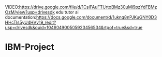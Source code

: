VIDEO:https://drive.google.com/file/d/1CsIFAuFTUrtoBMz30uMi9pzYdFBMzOzM/view?usp=drivesdk 
edu tutor ai documentation:https://docs.google.com/document/d/1uknq8nPJKuGNY0D3HHcTIs5yU4HVv19_/edit?usp=drivesdk&ouid=104904900505923456534&rtpof=true&sd=true
# IBM-Project
